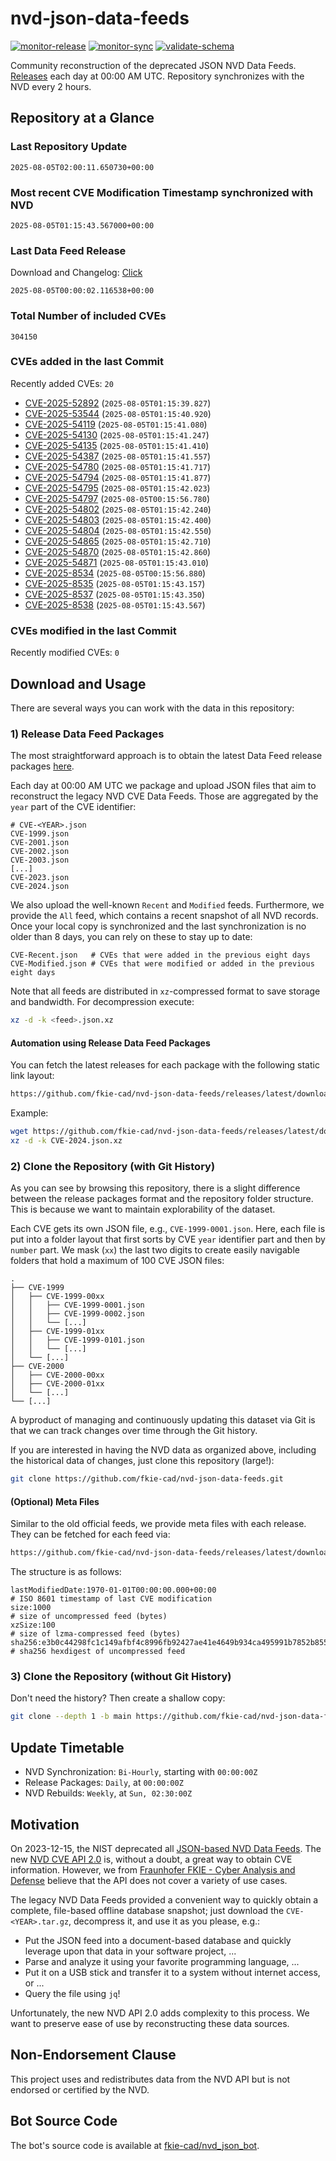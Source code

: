 # nvd-json-data-feeds

[![monitor-release](https://github.com/fkie-cad/nvd-json-data-feeds/actions/workflows/monitor_release.yml/badge.svg)](https://github.com/fkie-cad/nvd-json-data-feeds/actions/workflows/monitor_release.yml)
[![monitor-sync](https://github.com/fkie-cad/nvd-json-data-feeds/actions/workflows/monitor_sync.yml/badge.svg)](https://github.com/fkie-cad/nvd-json-data-feeds/actions/workflows/monitor_sync.yml)
[![validate-schema](https://github.com/fkie-cad/nvd-json-data-feeds/actions/workflows/validate_schema.yml/badge.svg)](https://github.com/fkie-cad/nvd-json-data-feeds/actions/workflows/validate_schema.yml)

Community reconstruction of the deprecated JSON NVD Data Feeds.
[Releases](https://github.com/fkie-cad/nvd-json-data-feeds/releases/latest) each day at 00:00 AM UTC.
Repository synchronizes with the NVD every 2 hours.

## Repository at a Glance

### Last Repository Update

```plain
2025-08-05T02:00:11.650730+00:00
```

### Most recent CVE Modification Timestamp synchronized with NVD

```plain
2025-08-05T01:15:43.567000+00:00
```

### Last Data Feed Release

Download and Changelog: [Click](https://github.com/fkie-cad/nvd-json-data-feeds/releases/latest)

```plain
2025-08-05T00:00:02.116538+00:00
```

### Total Number of included CVEs

```plain
304150
```

### CVEs added in the last Commit

Recently added CVEs: `20`

- [CVE-2025-52892](CVE-2025/CVE-2025-528xx/CVE-2025-52892.json) (`2025-08-05T01:15:39.827`)
- [CVE-2025-53544](CVE-2025/CVE-2025-535xx/CVE-2025-53544.json) (`2025-08-05T01:15:40.920`)
- [CVE-2025-54119](CVE-2025/CVE-2025-541xx/CVE-2025-54119.json) (`2025-08-05T01:15:41.080`)
- [CVE-2025-54130](CVE-2025/CVE-2025-541xx/CVE-2025-54130.json) (`2025-08-05T01:15:41.247`)
- [CVE-2025-54135](CVE-2025/CVE-2025-541xx/CVE-2025-54135.json) (`2025-08-05T01:15:41.410`)
- [CVE-2025-54387](CVE-2025/CVE-2025-543xx/CVE-2025-54387.json) (`2025-08-05T01:15:41.557`)
- [CVE-2025-54780](CVE-2025/CVE-2025-547xx/CVE-2025-54780.json) (`2025-08-05T01:15:41.717`)
- [CVE-2025-54794](CVE-2025/CVE-2025-547xx/CVE-2025-54794.json) (`2025-08-05T01:15:41.877`)
- [CVE-2025-54795](CVE-2025/CVE-2025-547xx/CVE-2025-54795.json) (`2025-08-05T01:15:42.023`)
- [CVE-2025-54797](CVE-2025/CVE-2025-547xx/CVE-2025-54797.json) (`2025-08-05T00:15:56.780`)
- [CVE-2025-54802](CVE-2025/CVE-2025-548xx/CVE-2025-54802.json) (`2025-08-05T01:15:42.240`)
- [CVE-2025-54803](CVE-2025/CVE-2025-548xx/CVE-2025-54803.json) (`2025-08-05T01:15:42.400`)
- [CVE-2025-54804](CVE-2025/CVE-2025-548xx/CVE-2025-54804.json) (`2025-08-05T01:15:42.550`)
- [CVE-2025-54865](CVE-2025/CVE-2025-548xx/CVE-2025-54865.json) (`2025-08-05T01:15:42.710`)
- [CVE-2025-54870](CVE-2025/CVE-2025-548xx/CVE-2025-54870.json) (`2025-08-05T01:15:42.860`)
- [CVE-2025-54871](CVE-2025/CVE-2025-548xx/CVE-2025-54871.json) (`2025-08-05T01:15:43.010`)
- [CVE-2025-8534](CVE-2025/CVE-2025-85xx/CVE-2025-8534.json) (`2025-08-05T00:15:56.880`)
- [CVE-2025-8535](CVE-2025/CVE-2025-85xx/CVE-2025-8535.json) (`2025-08-05T01:15:43.157`)
- [CVE-2025-8537](CVE-2025/CVE-2025-85xx/CVE-2025-8537.json) (`2025-08-05T01:15:43.350`)
- [CVE-2025-8538](CVE-2025/CVE-2025-85xx/CVE-2025-8538.json) (`2025-08-05T01:15:43.567`)


### CVEs modified in the last Commit

Recently modified CVEs: `0`



## Download and Usage

There are several ways you can work with the data in this repository:

### 1) Release Data Feed Packages

The most straightforward approach is to obtain the latest Data Feed release packages [here](https://github.com/fkie-cad/nvd-json-data-feeds/releases/latest).

Each day at 00:00 AM UTC we package and upload JSON files that aim to reconstruct the legacy NVD CVE Data Feeds.
Those are aggregated by the `year` part of the CVE identifier:

```
# CVE-<YEAR>.json
CVE-1999.json
CVE-2001.json
CVE-2002.json
CVE-2003.json
[...]
CVE-2023.json
CVE-2024.json
```

We also upload the well-known `Recent` and `Modified` feeds.
Furthermore, we provide the `All` feed, which contains a recent snapshot of all NVD records.
Once your local copy is synchronized and the last synchronization is no older than 8 days, you can rely on these to stay up to date:

```plain
CVE-Recent.json   # CVEs that were added in the previous eight days
CVE-Modified.json # CVEs that were modified or added in the previous eight days
```

Note that all feeds are distributed in `xz`-compressed format to save storage and bandwidth.
For decompression execute:

```sh
xz -d -k <feed>.json.xz
```

#### Automation using Release Data Feed Packages

You can fetch the latest releases for each package with the following static link layout:

```sh
https://github.com/fkie-cad/nvd-json-data-feeds/releases/latest/download/CVE-<YEAR>.json.xz
```

Example:

```sh
wget https://github.com/fkie-cad/nvd-json-data-feeds/releases/latest/download/CVE-2024.json.xz
xz -d -k CVE-2024.json.xz
```

### 2) Clone the Repository (with Git History)

As you can see by browsing this repository, there is a slight difference between the release packages format and the repository folder structure.
This is because we want to maintain explorability of the dataset.

Each CVE gets its own JSON file, e.g., `CVE-1999-0001.json`.
Here, each file is put into a folder layout that first sorts by CVE `year` identifier part and then by `number` part.
We mask (`xx`) the last two digits to create easily navigable folders that hold a maximum of 100 CVE JSON files:

```plain
.
├── CVE-1999
│   ├── CVE-1999-00xx
│   │   ├── CVE-1999-0001.json
│   │   ├── CVE-1999-0002.json
│   │   └── [...]
│   ├── CVE-1999-01xx
│   │   ├── CVE-1999-0101.json
│   │   └── [...]
│   └── [...]
├── CVE-2000
│   ├── CVE-2000-00xx
│   ├── CVE-2000-01xx
│   └── [...]
└── [...]
```

A byproduct of managing and continuously updating this dataset via Git is that we can track changes over time through the Git history.

If you are interested in having the NVD data as organized above, including the historical data of changes, just clone this repository (large!):

```sh
git clone https://github.com/fkie-cad/nvd-json-data-feeds.git
```

#### (Optional) Meta Files

Similar to the old official feeds, we provide meta files with each release. They can be fetched for each feed via:

```sh
https://github.com/fkie-cad/nvd-json-data-feeds/releases/latest/download/CVE-<YEAR>.meta
```

The structure is as follows:

```plain
lastModifiedDate:1970-01-01T00:00:00.000+00:00                          # ISO 8601 timestamp of last CVE modification
size:1000                                                               # size of uncompressed feed (bytes)
xzSize:100                                                              # size of lzma-compressed feed (bytes)
sha256:e3b0c44298fc1c149afbf4c8996fb92427ae41e4649b934ca495991b7852b855 # sha256 hexdigest of uncompressed feed
```

### 3) Clone the Repository (without Git History)

Don't need the history? Then create a shallow copy:

```sh
git clone --depth 1 -b main https://github.com/fkie-cad/nvd-json-data-feeds.git
```


## Update Timetable

* NVD Synchronization: `Bi-Hourly`, starting with `00:00:00Z`
* Release Packages: `Daily`, at `00:00:00Z`
* NVD Rebuilds: `Weekly`, at `Sun, 02:30:00Z`


## Motivation

On 2023-12-15, the NIST deprecated all [JSON-based NVD Data Feeds](https://nvd.nist.gov/vuln/data-feeds#divRetirementBanner-1).
The new [NVD CVE API 2.0](https://nvd.nist.gov/developers/vulnerabilities) is, without a doubt, a great way to obtain CVE information.
However, we from [Fraunhofer FKIE - Cyber Analysis and Defense](https://www.fkie.fraunhofer.de/en/departments/cad.html) believe that the API does not cover a variety of use cases.

The legacy NVD Data Feeds provided a convenient way to quickly obtain a complete, file-based offline database snapshot; just download the `CVE-<YEAR>.tar.gz`, decompress it, and use it as you please, e.g.:

- Put the JSON feed into a document-based database and quickly leverage upon that data in your software project, ...
- Parse and analyze it using your favorite programming language, ...
- Put it on a USB stick and transfer it to a system without internet access, or ...
- Query the file using `jq`!

Unfortunately, the new NVD API 2.0 adds complexity to this process.
We want to preserve ease of use by reconstructing these data sources.

## Non-Endorsement Clause

This project uses and redistributes data from the NVD API but is not endorsed or certified by the NVD.

## Bot Source Code

The bot's source code is available at [fkie-cad/nvd\_json\_bot](https://github.com/fkie-cad/nvd_json_bot).